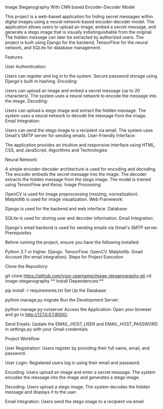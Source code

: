 Image Steganography With CNN based Encoder-Decoder Model 

This project is a web-based application for hiding secret messages within digital images using a neural network-based encoder-decoder model. The application allows users to upload an image, embed a secret message, and generate a stego image that is visually indistinguishable from the original. The hidden message can later be extracted by authorized users. The project is built using Django for the backend, TensorFlow for the neural network, and SQLite for database management.

Features

User Authentication:

Users can register and log in to the system.
Secure password storage using Django's built-in hashing.
Encoding:

Users can upload an image and embed a secret message (up to 20 characters).
The system uses a neural network to encode the message into the image.
Decoding:

Users can upload a stego image and extract the hidden message.
The system uses a neural network to decode the message from the image.
Email Integration:

Users can send the stego image to a recipient via email.
The system uses Gmail's SMTP server for sending emails.
User-Friendly Interface:

The application provides an intuitive and responsive interface using HTML, CSS, and JavaScript.
Algorithms and Technologies

Neural Network:

A simple encoder-decoder architecture is used for encoding and decoding.
The encoder embeds the secret message into the image.
The decoder extracts the hidden message from the stego image.
The model is trained using TensorFlow and Keras.
Image Processing:

OpenCV is used for image preprocessing (resizing, normalization).
Matplotlib is used for image visualization.
Web Framework:

Django is used for the backend and web interface.
Database:

SQLite is used for storing user and decoder information.
Email Integration:

Django's email backend is used for sending emails via Gmail's SMTP server.
Prerequisites

Before running the project, ensure you have the following installed:

Python 3.7 or higher.
Django.
TensorFlow.
OpenCV.
Matplotlib.
Gmail Account (for email integration).
Steps for Project Execution

Clone the Repository:

git clone https://github.com/your-username/image-steganography.git
cd image-steganography
** Install Dependencies:**

pip install -r requirements.txt
Set Up the Database:

python manage.py migrate
Run the Development Server:

python manage.py runserver
Access the Application: Open your browser and go to http://127.0.0.1:8000/.

Send Emails: Update the EMAIL_HOST_USER and EMAIL_HOST_PASSWORD in settings.py with your Gmail credentials.

Project Workflow

User Registration: Users register by providing their full name, email, and password.

User Login: Registered users log in using their email and password.

Encoding: Users upload an image and enter a secret message. The system encodes the message into the image and generates a stego image.

Decoding: Users upload a stego image. The system decodes the hidden message and displays it to the user.

Email Integration: Users send the stego image to a recipient via email.

